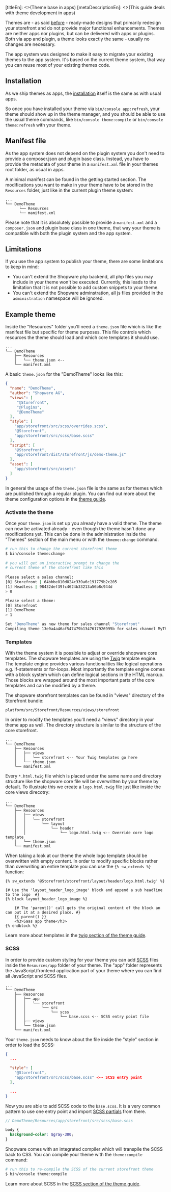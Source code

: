 [titleEn]: <>(Theme base in apps)
[metaDescriptionEn]: <>(This guide deals with theme development in apps)

Themes are - as said [before](./10-plugins-and-apps.md) - ready-made designs that primarily redesign your storefront 
and do not provide major functional enhancements. Themes are neither apps nor plugins, but can be delivered with apps
or plugins. Both via app and plugin, a theme looks exactly the same - usually no changes are necessary.

The app system was designed to make it easy to migrate your existing themes to the app system.
It's based on the current theme system, that way you can reuse most of your existing themes code.

## Installation

As we ship themes as apps, the [installation](./30-app-base-guide.md) itself is the same as with usual apps.

So once you have installed your theme via `bin/console app:refresh`, your theme should show up in the theme manager, 
and you should be able to use the usual theme commands, 
like `bin/console theme:compile` or `bin/console theme:refresh` with your theme.

## Manifest file

As the app system does not depend on the plugin system you don't need to provide a composer.json and plugin base class. 
Instead, you have to provide the metadata of your theme in a `manifest.xml` file in your themes root folder, as usual in 
apps.

A minimal manifest can be found in the getting started section. The modifications you want to make in your theme 
have to be stored in the `Resources` folder, just like in the current plugin theme system:
```
...
└── DemoTheme
      └── Resources
      └── manifest.xml
```

Please note that it is absolutely possible to provide a `manifest.xml` and a `composer.json` and plugin base class 
in one theme, that way your theme is compatible with both the plugin system and the app system.

## Limitations

If you use the app system to publish your theme, there are some limitations to keep in mind:

* You can't extend the Shopware php backend, all php files you may include in your theme won't be executed. Currently,
this leads to the limitation that it is not possible to add custom snippets to your theme.
* You can't extend the Shopware adminstration, all js files provided in the `administration` namespace will be ignored.

## Example theme

Inside the "Resources" folder you'll need a `theme.json` file which is like the manifest file but specific for theme
purposes. This file controls which resources the theme should load and which core templates it should use.

```
...
└── DemoTheme
    ├── Resources
    │   └── theme.json <--
    └── manifest.xml
```

A basic `theme.json` for the "DemoTheme" looks like this:

```json
{
  "name": "DemoTheme",
  "author": "Shopware AG",
  "views": [
     "@Storefront",
     "@Plugins",
     "@DemoTheme"
  ],
  "style": [
    "app/storefront/src/scss/overrides.scss",
    "@Storefront",
    "app/storefront/src/scss/base.scss"
  ],
  "script": [
    "@Storefront",
    "app/storefront/dist/storefront/js/demo-theme.js"
  ],
  "asset": [
    "app/storefront/src/assets"
  ]
}
```

In general the usage of the `theme.json` file is the same as for themes which are published through a regular plugin. 
You can find out more about the theme configuration options in the [theme guide](./../30-theme-guide/20-configuration.md).

### Activate the theme

Once your `theme.json` is set up you already have a valid theme. The theme can now be activated already - even though the
theme hasn't done any modifications yet. This can be done in the administration inside the "Themes" section of the 
main menu or with the `thmeme:change` command.

```bash
# run this to change the current storefront theme
$ bin/console theme:change
	
# you will get an interactive prompt to change the 
# current theme of the storefront like this
	
Please select a sales channel:
[0] Storefront | 64bbbe810d824c339a6c191779b2c205
[1] Headless | 98432def39fc4624b33213a56b8c944d
> 0

Please select a theme:
[0] Storefront
[1] DemoTheme
> 1

Set "DemoTheme" as new theme for sales channel "Storefront"
Compiling theme 13e0a4a46af547479b1347617926995b for sales channel MyTheme	
```

### Templates

With the theme system it is possible to adjust or override shopware core templates. The shopware templates are using the
[Twig](https://twig.symfony.com/) template engine. The template engine provides various functionalities like logical operations e.g. if-statements or for-loops. 
Most importantly the template engine comes with a block system which can define logical sections in the HTML markup.
Those blocks are wrapped around the most important parts of the core templates and can be modified by a theme.

The shopware storefront templates can be found in "views" directory of the Storefront bundle: 

```
platform/src/Storefront/Resources/views/storefront
```

In order to modify the templates you'll need a "views" directory in your theme app as well. The directory structure
is similar to the structure of the core storefront.

```
...
└── DemoTheme
    ├── Resources
    │   ├── views 
    │   │   └── storefront <-- Your Twig templates go here
    │   └── theme.json
    └── manifest.xml
```

Every `*.html.twig` file which is placed under the same name and directory structure like the shopware core file will
be overwritten by your theme by default. To illustrate this we create a `logo.html.twig` file just like inside the core
views direcotry:

```
...
└── DemoTheme
    ├── Resources
    │   ├── views 
    │   │   └── storefront 
    │   │       └── layout
    │   │           └── header
    │   │               └── logo.html.twig <-- Override core logo template
    │   └── theme.json
    └── manifest.xml
```
When taking a look at our theme the whole logo template should be overwritten with empty content. In order to modify
specific blocks rather than overwriting an entire template you can use the `{% sw_extends %}` function:

```twig
{% sw_extends '@Storefront/storefront/layout/header/logo.html.twig' %}

{# Use the 'layout_header_logo_image' block and append a sub headline to the logo  #}
{% block layout_header_logo_image %}

    {# The 'parent()' call gets the original content of the block an can put it at a desired place. #}
    {{ parent() }}
    <h3>Saas app theme</h3>
{% endblock %}
```

Learn more about templates in the [twig section of the theme guide](./../30-theme-guide/30-twig-templates.md).

### SCSS

In order to provide custom styling for your theme you can add [SCSS](https://sass-lang.com/) files inside the `Resources/app` folder of your theme.
The "app" folder represents the JavaScript/frontend application part of your theme where you can find all JavaScript and SCSS files.

```
...
└── DemoTheme
    ├── Resources
    │   ├── app
    │   │   └── storefront
    │   │       └── src
    │   │           └── scss
    │   │               └── base.scss <-- SCSS entry point file
    │   ├── views
    │   └── theme.json
    └── manifest.xml
```

Your `theme.json` needs to know about the file inside the "style" section in order to load the SCSS:

```json
{
  ...

  "style": [
    "@Storefront",
    "app/storefront/src/scss/base.scss" <-- SCSS entry point
  ],

  ...
}
```

Now you are able to add SCSS code to the `base.scss`. It is a very common pattern to use one entry point and import
[SCSS partials](https://sass-lang.com/guide) from there.

```scss
// DemoTheme/Resources/app/storefront/src/scss/base.scss

body {
  background-color: $gray-300;
}
```

Shopware comes with an integrated compiler which will transpile the SCSS back to CSS. You can compile your theme
with the `theme:compile` command:

```bash
# run this to re-compile the SCSS of the current storefront theme
$ bin/console theme:compile
```

Learn more about SCSS in the [SCSS section of the theme guide](./../30-theme-guide/50-scss.md).
